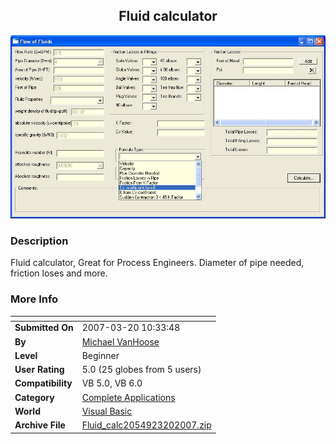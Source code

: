 ﻿<div align="center">

## Fluid calculator

<img src="PIC20073201045505071.JPG">
</div>

### Description

Fluid calculator, Great for Process Engineers. Diameter of pipe needed, friction loses and more.
 
### More Info
 


<span>             |<span>
---                |---
**Submitted On**   |2007-03-20 10:33:48
**By**             |[Michael VanHoose](https://github.com/Planet-Source-Code/PSCIndex/blob/master/ByAuthor/michael-vanhoose.md)
**Level**          |Beginner
**User Rating**    |5.0 (25 globes from 5 users)
**Compatibility**  |VB 5\.0, VB 6\.0
**Category**       |[Complete Applications](https://github.com/Planet-Source-Code/PSCIndex/blob/master/ByCategory/complete-applications__1-27.md)
**World**          |[Visual Basic](https://github.com/Planet-Source-Code/PSCIndex/blob/master/ByWorld/visual-basic.md)
**Archive File**   |[Fluid\_calc2054923202007\.zip](https://github.com/Planet-Source-Code/michael-vanhoose-fluid-calculator__1-68176/archive/master.zip)








